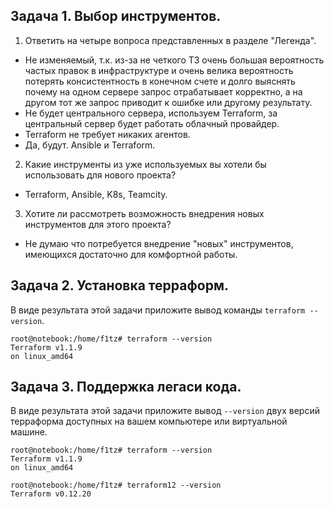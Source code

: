 ## Задача 1. Выбор инструментов. 

1. Ответить на четыре вопроса представленных в разделе "Легенда". 
- Не изменяемый, т.к. из-за не четкого ТЗ очень большая вероятность частых правок в инфраструктуре и очень велика вероятность потерять консистентность в конечном счете и долго выяснять почему на одном сервере запрос отрабатывает корректно, а на другом тот же запрос приводит к ошибке или другому результату.
- Не будет центрального сервера, используем Terraform, за центральный сервер будет работать облачный провайдер.
- Terraform не требует никаких агентов.
- Да, будут. Ansible и Terraform.
2. Какие инструменты из уже используемых вы хотели бы использовать для нового проекта? 
- Terraform, Ansible, K8s, Teamcity.
3. Хотите ли рассмотреть возможность внедрения новых инструментов для этого проекта? 
- Не думаю что потребуется внедрение "новых" инструментов, имеющихся достаточно для комфортной работы.

## Задача 2. Установка терраформ. 

В виде результата этой задачи приложите вывод команды `terraform --version`.

```
root@notebook:/home/f1tz# terraform --version
Terraform v1.1.9
on linux_amd64
```

## Задача 3. Поддержка легаси кода. 

В виде результата этой задачи приложите вывод `--version` двух версий терраформа доступных на вашем компьютере 
или виртуальной машине.
```
root@notebook:/home/f1tz# terraform --version
Terraform v1.1.9
on linux_amd64

root@notebook:/home/f1tz# terraform12 --version
Terraform v0.12.20
```
